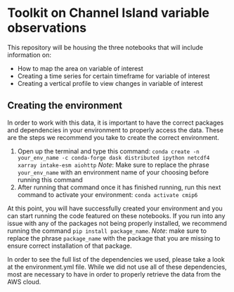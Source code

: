 # Toolkit on Channel Island variable observations

This repository will be housing the three notebooks that will include information on:
- How to map the area on variable of interest
- Creating a time series for certain timeframe for variable of interest
- Creating a vertical profile to view changes in variable of interest

## Creating the environment

In order to work with this data, it is important to have the correct packages and dependencies in your environment to properly access the data. These are the steps we recommend you take to create the correct environment.

1. Open up the terminal and type this command:
    `conda create -n your_env_name -c conda-forge dask distributed ipython netcdf4 xarray intake-esm aiohttp`
   *Note*: Make sure to replace the phrase `your_env_name` with an environment name of your choosing before running this command
2. After running that command once it has finished running, run this next command to activate your environment:
    `conda activate cmip6`

At this point, you will have successfully created your environment and you can start running the code featured on these notebooks. If you run into any issue with any of the packages not being properly installed, we recommend running the command `pip install package_name`.
*Note*: make sure to replace the phrase `package_name` with the package that you are missing to ensure correct installation of that package.


In order to see the full list of the dependencies we used, please take a look at the environment.yml file. While we did not use all of these dependencies, most are necessary to have in order to properly retrieve the data from the AWS cloud.
